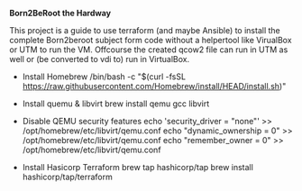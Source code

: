**Born2BeRoot the Hardway**

This project is a guide to use terraform (and maybe Ansible) to install the complete Born2beroot subject form code without a helpertool like VirualBox or UTM to run the VM. Offcourse the created qcow2 file can run in UTM as well or (be converted to vdi to) run in VirtualBox.

- Install Homebrew
  /bin/bash -c "$(curl -fsSL https://raw.githubusercontent.com/Homebrew/install/HEAD/install.sh)"

- Install quemu & libvirt
  brew install qemu gcc libvirt

- Disable QEMU security features
echo 'security_driver = "none"' >> /opt/homebrew/etc/libvirt/qemu.conf
echo "dynamic_ownership = 0" >> /opt/homebrew/etc/libvirt/qemu.conf
echo "remember_owner = 0" >> /opt/homebrew/etc/libvirt/qemu.conf

- Install Hasicorp Terraform
  brew tap hashicorp/tap
  brew install hashicorp/tap/terraform





<!-- - Create folder
mkdir ~/vms && cd ~/vms
- Create disk for VM
qemu-img create -f qcow2 ubuntu.qcow2 50g
- Run debiancloud.xml > virsh define debiancloud.xml
- Start VM > virsh start 'Debian Cloud' -->
